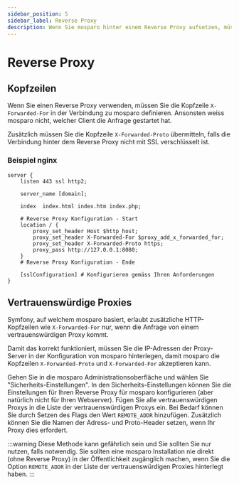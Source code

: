 ```yaml
---
sidebar_position: 5
sidebar_label: Reverse Proxy
description: Wenn Sie mosparo hinter einem Reverse Proxy aufsetzen, müssen Sie ein paar zusätzliche Anpassungen vornehmen.
---
```


# Reverse Proxy

## Kopfzeilen

Wenn Sie einen Reverse Proxy verwenden, müssen Sie die Kopfzeile `X-Forwarded-For` in der Verbindung zu mosparo definieren. Ansonsten weiss mosparo nicht, welcher Client die Anfrage gestartet hat.

Zusätzlich müssen Sie die Kopfzeile `X-Forwarded-Proto` übermitteln, falls die Verbindung hinter dem Reverse Proxy nicht mit SSL verschlüsselt ist.

### Beispiel nginx
```editorconfig
server {
    listen 443 ssl http2;

    server_name [domain];

    index  index.html index.htm index.php;

    # Reverse Proxy Konfiguration - Start
    location / {
        proxy_set_header Host $http_host;
        proxy_set_header X-Forwarded-For $proxy_add_x_forwarded_for;
        proxy_set_header X-Forwarded-Proto https;
        proxy_pass http://127.0.0.1:8080;
    }
    # Reverse Proxy Konfiguration - Ende

    [sslConfiguration] # Konfigurieren gemäss Ihren Anforderungen
}
```

## Vertrauenswürdige Proxies

Symfony, auf welchem mosparo basiert, erlaubt zusätzliche HTTP-Kopfzeilen wie `X-Forwarded-For` nur, wenn die Anfrage von einem vertrauenswürdigen Proxy kommt.

Damit das korrekt funktioniert, müssen Sie die IP-Adressen der Proxy-Server in der Konfiguration von mosparo hinterlegen, damit mosparo die Kopfzeilen `X-Forwarded-Proto` und `X-Forwarded-For` akzeptieren kann.

Gehen Sie in die mosparo Administrationsoberfläche und wählen Sie "Sicherheits-Einstellungen". In den Sicherheits-Einstellungen können Sie die Einstellungen für Ihren Reverse Proxy für mosparo konfigurieren (aber natürlich nicht für Ihren Webserver). Fügen Sie alle vertrauenswürdigen Proxys in die Liste der vertrauenswürdigen Proxys ein. Bei Bedarf können Sie durch Setzen des Flags den Wert `REMOTE_ADDR` hinzufügen. Zusätzlich können Sie die Namen der Adress- und Proto-Header setzen, wenn Ihr Proxy dies erfordert.

:::warning
Diese Methode kann gefährlich sein und Sie sollten Sie nur nutzen, falls notwendig. Sie sollten eine mosparo Installation nie direkt (ohne Reverse Proxy) in der Öffentlichkeit zugänglich machen, wenn Sie die Option `REMOTE_ADDR` in der Liste der vertrauenswürdigen Proxies hinterlegt haben.
:::